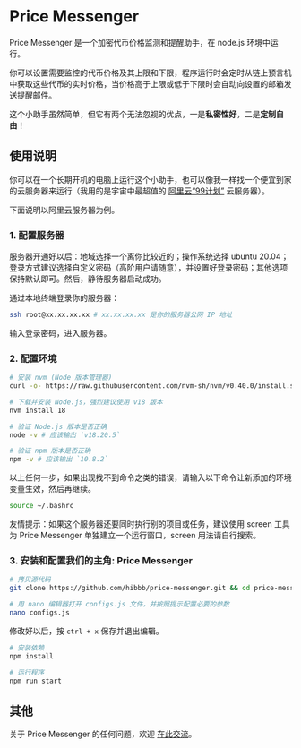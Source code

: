 # Price Messenger

Price Messenger 是一个加密代币价格监测和提醒助手，在 node.js 环境中运行。

你可以设置需要监控的代币价格及其上限和下限，程序运行时会定时从链上预言机中获取这些代币的实时价格，当价格高于上限或低于下限时会自动向设置的邮箱发送提醒邮件。

这个小助手虽然简单，但它有两个无法忽视的优点，一是**私密性好**，二是**定制自由**！

## 使用说明

你可以在一个长期开机的电脑上运行这个小助手，也可以像我一样找一个便宜到家的云服务器来运行（我用的是宇宙中最超值的 [阿里云“99计划”](https://www.aliyun.com/daily-act/ecs/activity_selection?userCode=fqhhf0m3) 云服务器）。

下面说明以阿里云服务器为例。

### 1. 配置服务器

服务器开通好以后：地域选择一个离你比较近的；操作系统选择 ubuntu 20.04；登录方式建议选择自定义密码（高阶用户请随意），并设置好登录密码；其他选项保持默认即可。然后，静待服务器启动成功。

通过本地终端登录你的服务器：

``` bash
ssh root@xx.xx.xx.xx # xx.xx.xx.xx 是你的服务器公网 IP 地址
```

输入登录密码，进入服务器。

### 2. 配置环境

``` bash
# 安装 nvm (Node 版本管理器)
curl -o- https://raw.githubusercontent.com/nvm-sh/nvm/v0.40.0/install.sh | bash

# 下载并安装 Node.js，强烈建议使用 v18 版本
nvm install 18

# 验证 Node.js 版本是否正确
node -v # 应该输出 `v18.20.5`

# 验证 npm 版本是否正确
npm -v # 应该输出 `10.8.2`
```

以上任何一步，如果出现找不到命令之类的错误，请输入以下命令让新添加的环境变量生效，然后再继续。

``` bash
source ~/.bashrc
```

友情提示：如果这个服务器还要同时执行别的项目或任务，建议使用 screen 工具为 Price Messenger 单独建立一个运行窗口，screen 用法请自行搜索。

### 3. 安装和配置我们的主角: Price Messenger

``` bash
# 拷贝源代码
git clone https://github.com/hibbb/price-messenger.git && cd price-messenger

# 用 nano 编辑器打开 configs.js 文件，并按照提示配置必要的参数
nano configs.js
```

修改好以后，按 `ctrl + x` 保存并退出编辑。

``` bash
# 安装依赖
npm install

# 运行程序
npm run start
```

## 其他

关于 Price Messenger 的任何问题，欢迎 [在此交流](https://github.com/hibbb/price-messenger/issues)。
